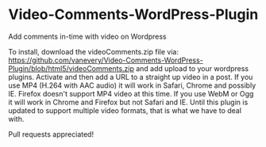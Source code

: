 Video-Comments-WordPress-Plugin
===============================

Add comments in-time with video on Wordpress

To install, download the videoComments.zip file via: https://github.com/vanevery/Video-Comments-WordPress-Plugin/blob/html5/videoComments.zip and add upload to your wordpress plugins.  Activate and then add a URL to a straight up video in a post.  If you use MP4 (H.264 with AAC audio) it will work in Safari, Chrome and possibly IE.  Firefox doesn't support MP4 video at this time.  If you use WebM or Ogg it will work in Chrome and Firefox but not Safari and IE.  Until this plugin is updated to support multiple video formats, that is what we have to deal with.  

Pull requests appreciated!
